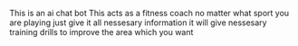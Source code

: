 This is an ai chat bot 
This acts as a fitness coach no matter what sport you are playing just give it all nessesary information it will give nessesary training drills to improve the area which you want
